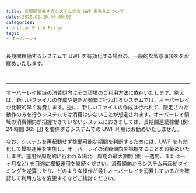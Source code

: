 ```yaml
---
title: 長期間稼働するシステムでの UWF 有効化について
date: 2020-02-20 00:00:00
categories:
- Unified Write Filter
tags:
- オーバーレイ
---
```

長期間稼働するシステムで UWF を有効化する場合の、一般的な留意事項ををお纏めいたします。
<!-- more -->
<br>

***
オーバーレイ領域の消費傾向はその環境のご利用方法に依存いたします。例えば、新しいファイルの作成や更新が頻繁に行われるシステムでは、オーバーレイが比較的早く消費します。逆に、新しいファイルの作成は行われず、限定された動作のみを行うシステムでは消費は少ないことが想定されます。オーバーレイ領域の消費傾向が把握できていないシステムにおきましては、長期間連続稼働 (例: 24 時間 365 日) を要件するシステムでの UWF 利用はお勧めいたしません。  

なお、システムを再起動せず稼働可能な期間を判断するためには、UWF を有効化して模擬運用を実施し、オーバーレイの消費傾向を把握することをお勧めいたします。運用が周期的に行われる場合、周期の最大期間 (例: 一週間、または一ヶ月など) を目途に模擬運用を継続ください。消費傾向からシステム再起動タイミングを逆算したり、どのような操作が最もオーバーレイを消費しているかを確認して利用方法を変更するなどご検討ください。
***
